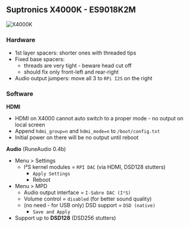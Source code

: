 Suptronics X4000K - ES9018K2M
---

![X4000K](https://github.com/rern/RuneAudio/raw/master/Suptronics_X4000K/X4000K.jpg)

### Hardware
- 1st layer spacers: shorter ones with threaded tips
- Fixed base spacers:
	- threads are very tight - beware head cut off
	- should fix only front-left and rear-right
- Audio output jumpers: move all 3 to `RPi I2S` on the right

### Software  
**HDMI**
- HDMI on X4000 cannot auto switch to a proper mode - no output on local screen
- Append `hdmi_group=n` and `hdmi_mode=n` to `/boot/config.txt`
- Initial power on there will be no output until reboot 

**Audio** (RuneAudio 0.4b)
- Menu > Settings
	- I²S kernel modules = `RPI DAC` (via HDMI, DSD128 stutters)
		- `Apply Settings`
		- Reboot
- Menu > MPD
	- Audio output interface = `I-Sabre DAC (I²S)`
	- Volume control = `disabled` (for better sound quality)
	- (no need - for USB only) DSD support = `DSD (native)`
		- `Save and Apply`
- Support up to **DSD128** (DSD256 stutters)
